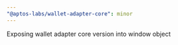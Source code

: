 ```yaml
---
"@aptos-labs/wallet-adapter-core": minor
---
```


Exposing wallet adapter core version into window object
